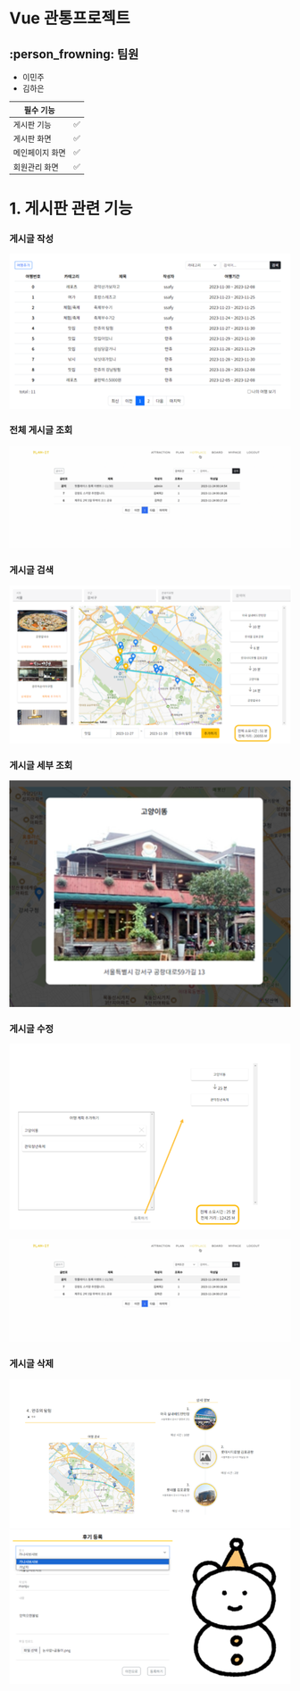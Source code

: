 
# Vue 관통프로젝트





## :person_frowning: 팀원

- 이민주
- 김하은

| 필수 기능 |  |
| -------- | ------------------ |
| 게시판 기능 | :white_check_mark: |
| 게시판 화면 | :white_check_mark: |
| 메인페이지 화면 | :white_check_mark: |
| 회원관리 화면 | :white_check_mark: |

# 1. 게시판 관련 기능
### 게시글 작성
![게시글작성](./image-3.png)

### 전체 게시글 조회
![전체게시글조회](./image.png)

### 게시글 검색
![게시글검색](./image-2.png)

### 게시글 세부 조회
![게시글상세조회](./image-1.png)

### 게시글 수정
![게시글수정1](./image-8.png)

![게시글수정2](./image.png)

### 게시글 삭제
![게시글삭제1](./image-4.png)
![게시글삭제2](./image-5.png)
